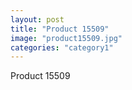 ```yaml
---
layout: post
title: "Product 15509"
image: "product15509.jpg"
categories: "category1"
---
```

Product 15509
